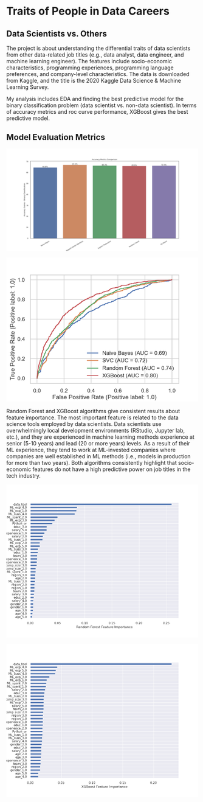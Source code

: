 # Traits of People in Data Careers

## Data Scientists vs. Others

The project is about understanding the differential traits of data scientists from other data-related job titles (e.g., data analyst, data engineer, and machine learning engineer). The features include socio-economic characteristics, programming experiences, programming language preferences, and company-level characteristics. The data is downloaded from Kaggle, and the title is the 2020 Kaggle Data Science & Machine Learning Survey.

My analysis includes EDA and finding the best predictive model for the binary classification problem (data scientist vs. non-data scientist). 
In terms of accuracy metrics and roc curve performance, XGBoost gives the best predictive model. 

## Model Evaluation Metrics

![](plots/accuracy_metric.png)

![](plots/roc_curve_comparison.png)


Random Forest and XGBoost algorithms give consistent results about feature importance. The most important feature is related to the data science tools employed by data scientists. Data scientists use overwhelmingly local development environments (RStudio, Jupyter lab, etc.), and they are experienced in machine learning methods experience at senior (5-10 years) and lead (20 or more years) levels. As a result of their ML experience, they tend to work at ML-invested companies where companies are well established in ML methods (i.e., models in production for more than two years). Both algorithms consistently highlight that socio-economic features do not have a high predictive power on job titles in the tech industry.

![Feature Importance](plots/RF_featureimp.png)

![Feature Importance](plots/XGB_featureimp.png)
